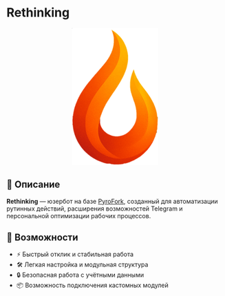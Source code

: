 # Rethinking

<p align="center">
  <img src="https://raw.githubusercontent.com/XenSideNBTS/Rethinking-UB/refs/heads/main/assets/rethinking.png" alt="Rethinking Logo" width="200"/>
</p>

## 📌 Описание
**Rethinking** — юзербот на базе [PyroFork](https://github.com/Mayuri-Chan/pyrofork), созданный для автоматизации рутинных действий, расширения возможностей Telegram и персональной оптимизации рабочих процессов.

## 🚀 Возможности
- ⚡ Быстрый отклик и стабильная работа  
- 🛠 Легкая настройка и модульная структура  
- 🔒 Безопасная работа с учётными данными  
- 📦 Возможность подключения кастомных модулей